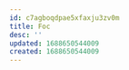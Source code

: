```yaml
---
id: c7agboqdpae5xfaxju3zv0m
title: Foc
desc: ''
updated: 1688650544009
created: 1688650544009
---
```

